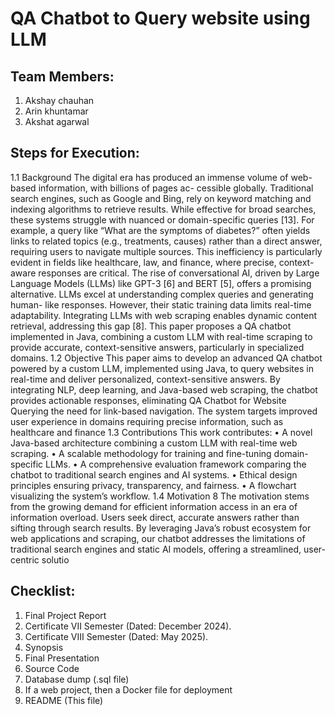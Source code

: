 # QA Chatbot to Query website using LLM

## Team Members:
1. Akshay chauhan
2. Arin khuntamar
3. Akshat agarwal

## Steps for Execution:
1.1 Background 
The digital era has produced an immense volume of web-based information, with billions of 
pages ac- 
cessible globally. Traditional search engines, such as Google and Bing, rely on keyword
matching and 
indexing algorithms to retrieve results. While effective for broad searches, these systems 
struggle with 
nuanced or domain-specific queries [13]. For example, a query like “What are the symptoms 
of diabetes?” 
often yields links to related topics (e.g., treatments, causes) rather than a direct answer, 
requiring users 
to navigate multiple sources. This inefficiency is particularly evident in fields like healthcare, 
law, and 
finance, where precise, context-aware responses are critical. 
The rise of conversational AI, driven by Large Language Models (LLMs) like GPT-3 [6] and 
BERT 
[5], offers a promising alternative. LLMs excel at understanding complex queries and 
generating human- 
like responses. However, their static training data limits real-time adaptability. Integrating 
LLMs with 
web scraping enables dynamic content retrieval, addressing this gap [8]. This paper proposes a 
QA 
chatbot implemented in Java, combining a custom LLM with real-time scraping to provide 
accurate, 
context-sensitive answers, particularly in specialized domains. 
1.2 Objective 
This paper aims to develop an advanced QA chatbot powered by a custom LLM, implemented 
using 
Java, to query websites in real-time and deliver personalized, context-sensitive answers. By 
integrating 
NLP, deep learning, and Java-based web scraping, the chatbot provides actionable responses, 
eliminating 
QA Chatbot for Website Querying 
the need for link-based navigation. The system targets improved user experience in domains 
requiring 
precise information, such as healthcare and finance 
1.3 Contributions 
This work contributes: 
• A novel Java-based architecture combining a custom LLM with real-time web scraping. 
• A scalable methodology for training and fine-tuning domain-specific LLMs. 
• A comprehensive evaluation framework comparing the chatbot to traditional search engines 
and 
AI systems. 
• Ethical design principles ensuring privacy, transparency, and fairness. 
• A flowchart visualizing the system’s workflow. 
1.4 Motivation 
8 
The motivation stems from the growing demand for efficient information access in an era of 
information 
overload. Users seek direct, accurate answers rather than sifting through search results. By 
leveraging 
Java’s robust ecosystem for web applications and scraping, our chatbot addresses the 
limitations of 
traditional search engines and static AI models, offering a streamlined, user-centric solutio 

## Checklist:
1. Final Project Report
2. Certificate VII Semester (Dated: December 2024).
3. Certificate VIII Semester (Dated: May 2025).
4. Synopsis
5. Final Presentation
6. Source Code
7. Database dump (.sql file)
8. If a web project, then a Docker file for deployment
9. README (This file)
